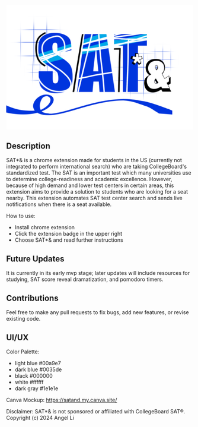 ![logo3](assets/logo3.png)
## Description
SAT*& is a chrome extension made for students in the US (currently not integrated to perform international search) who are taking CollegeBoard's standardized test. The SAT is an important test which many universities use to determine college-readiness and academic excellence. However, because of high demand and lower test centers in certain areas, this extension aims to provide a solution to students who are looking for a seat nearby. This extension automates SAT test center search and sends live notifications when there is a seat available. 

How to use:
- Install chrome extension
- Click the extension badge in the upper right
- Choose SAT*& and read further instructions

## Future Updates
It is currently in its early mvp stage; later updates will include resources for studying, SAT score reveal dramatization, and pomodoro timers.

## Contributions
Feel free to make any pull requests to fix bugs, add new features, or revise existing code.

## UI/UX
Color Palette:
- light blue #00a9e7
- dark blue #0035de
- black #000000
- white #ffffff
- dark gray #1e1e1e

Canva Mockup: https://satand.my.canva.site/

Disclaimer: SAT*& is not sponsored or affiliated with CollegeBoard SAT®. Copyright (c) 2024 Angel Li